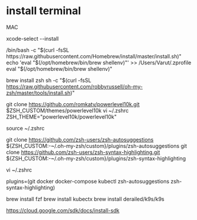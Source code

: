 # install terminal

MAC

xcode-select --install

/bin/bash -c "$(curl -fsSL https://raw.githubusercontent.com/Homebrew/install/master/install.sh)"
echo 'eval "$(/opt/homebrew/bin/brew shellenv)"' >> /Users/Varut/.zprofile
eval "$(/opt/homebrew/bin/brew shellenv)"


brew install zsh
sh -c "$(curl -fsSL https://raw.githubusercontent.com/robbyrussell/oh-my-zsh/master/tools/install.sh)"


git clone https://github.com/romkatv/powerlevel10k.git $ZSH_CUSTOM/themes/powerlevel10k
vi ~/.zshrc
ZSH_THEME="powerlevel10k/powerlevel10k"

source ~/.zshrc

git clone https://github.com/zsh-users/zsh-autosuggestions ${ZSH_CUSTOM:-~/.oh-my-zsh/custom}/plugins/zsh-autosuggestions
git clone https://github.com/zsh-users/zsh-syntax-highlighting.git ${ZSH_CUSTOM:-~/.oh-my-zsh/custom}/plugins/zsh-syntax-highlighting

vi ~/.zshrc

plugins=(git docker docker-compose kubectl zsh-autosuggestions zsh-syntax-highlighting)


brew install fzf
brew install kubectx
brew install derailed/k9s/k9s

https://cloud.google.com/sdk/docs/install-sdk
